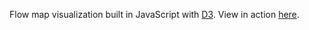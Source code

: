 Flow map visualization built in JavaScript with [D3][d3]. View in action [here][demo].

[d3]: http://d3js.org/
[demo]: http://jflowmap-js.herokuapps.com/